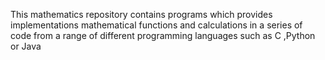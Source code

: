 This mathematics repository contains programs which provides implementations mathematical functions and calculations in a series of code from a range of different programming languages such as C ,Python or Java
